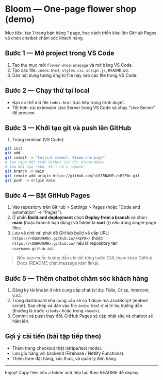 # Bloom — One-page flower shop (demo)


Mục tiêu: tạo 1 trang bán hàng 1 page, học cách triển khai lên GitHub Pages và chèn chatbot chăm sóc khách hàng.


## Bước 1 — Mở project trong VS Code
1. Tạo thư mục mới `flower-shop-onepage` và mở bằng VS Code.
2. Tạo các file: `index.html`, `styles.css`, `script.js`, `README.md`.
3. Dán nội dung tương ứng từ file này vào các file trong VS Code.


## Bước 2 — Chạy thử tại local
- Bạn có thể mở file `index.html` trực tiếp trong trình duyệt.
- Tốt hơn: cài extension Live Server trong VS Code và chạy "Live Server" để preview.


## Bước 3 — Khởi tạo git và push lên GitHub
1. Trong terminal (VS Code):
```bash
git init
git add .
git commit -m "Initial commit: Bloom one-page"
# Tạo repo mới trên GitHub (ví dụ: bloom-demo)
# Sau khi tạo repo, kết nối remote:
git branch -M main
git remote add origin https://github.com/<USERNAME>/<REPO>.git
git push -u origin main
```


## Bước 4 — Bật GitHub Pages
1. Vào repository trên GitHub > Settings > Pages (hoặc "Code and automation" → "Pages").
2. Ở phần **Build and deployment** chọn **Deploy from a branch** và chọn **main** (hoặc branch bạn dùng) và folder là **root** (/) nếu dùng single-page files.
3. Lưu và chờ vài phút để GitHub build và cấp URL: `https://<USERNAME>.github.io/<REPO>/` (hoặc `https://<USERNAME>.github.io/` nếu là repository tên `username.github.io`).


> Nếu bạn muốn hướng dẫn chi tiết từng bước GUI, tham khảo GitHub Docs (README chat message kèm links).


## Bước 5 — Thêm chatbot chăm sóc khách hàng
1. Đăng ký tài khoản ở nhà cung cấp chat (ví dụ: Tidio, Crisp, Intercom, v.v.).
2. Trong dashboard nhà cung cấp sẽ có 1 đoạn mã JavaScript (embed script). Sao chép và dán vào file `index.html` ở vị trí họ hướng dẫn (thường là trước `</body>` hoặc trong `<head>`).
3. Commit và push thay đổi, GitHub Pages sẽ cập nhật site và chatbot sẽ hiện lên.


## Gợi ý cải tiến (bài tập tiếp theo)
- Thêm trang checkout thật (stripe/test mode).
- Lưu giỏ hàng với backend (Firebase / Netlify Functions).
- Thêm form đặt hàng, xác thực, và quản lý đơn hàng.


----




Enjoy! Copy files into a folder and tiếp tục theo README để deploy.